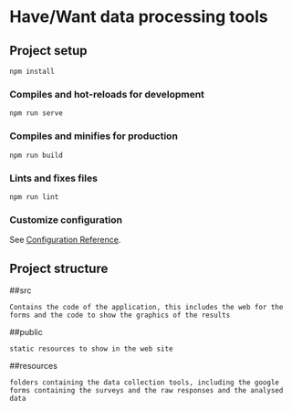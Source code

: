 # Have/Want data processing tools

## Project setup
```
npm install
```

### Compiles and hot-reloads for development
```
npm run serve
```

### Compiles and minifies for production
```
npm run build
```

### Lints and fixes files
```
npm run lint
```

### Customize configuration
See [Configuration Reference](https://cli.vuejs.org/config/).

## Project structure
##src 
```
Contains the code of the application, this includes the web for the forms and the code to show the graphics of the results
```
##public
```
static resources to show in the web site
```
##resources
```
folders containing the data collection tools, including the google forms containing the surveys and the raw responses and the analysed data
 


